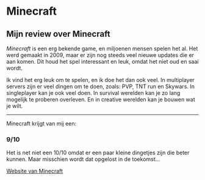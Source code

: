 # Minecraft

## Mijn review over Minecraft

*Minecraft* is een erg bekende game, en miljoenen mensen spelen het al. Het werd gemaakt in 2009, maar er zijn nog steeds veel nieuwe updates die er aan komen. Dit houd het spel interessant en leuk, omdat het niet oud en saai wordt. 

Ik vind het erg leuk om te spelen, en ik doe het dan ook veel. In multiplayer servers zijn er veel dingen om te doen, zoals: PVP, TNT run en Skywars. 
In singleplayer kan je ook veel doen. In survival werelden kan je zo lang mogelijk te proberen overleven. En in creative werelden kan je bouwen wat je wilt.

---

Minecraft krijgt van mij een:

### 9/10

Het is net niet een 10/10 omdat er een paar kleine dingetjes zijn die beter kunnen. Maar misschien wordt dat opgelost in de toekomst...

[Website van Minecraft](https://www.minecraft.net/nl-nl)
